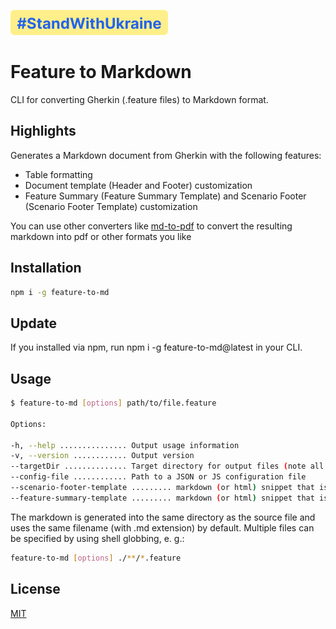 [![StandWithUkraine](https://raw.githubusercontent.com/vshymanskyy/StandWithUkraine/main/badges/StandWithUkraine.svg)](https://github.com/vshymanskyy/StandWithUkraine/blob/main/docs/README.md)

# Feature to Markdown

CLI for converting  Gherkin (.feature files) to Markdown format.

## Highlights

Generates a Markdown document from Gherkin with the following features:

- Table formatting
- Document template (Header and Footer) customization
- Feature Summary (Feature Summary Template) and Scenario Footer (Scenario Footer Template) customization

You can use other converters like [md-to-pdf](https://www.npmjs.com/package/md-to-pdf) to convert the resulting markdown into pdf or other formats you like  

## Installation

```sh
npm i -g feature-to-md
```

## Update

If you installed via npm, run npm i -g feature-to-md@latest in your CLI.

## Usage

```sh
$ feature-to-md [options] path/to/file.feature

Options:

-h, --help ............... Output usage information
-v, --version ............ Output version
--targetDir .............. Target directory for output files (note all files will be placed into the same directory  )
--config-file ............ Path to a JSON or JS configuration file
--scenario-footer-template ......... markdown (or html) snippet that is inserted after each scenario 
--feature-summary-template ......... markdown (or html) snippet that is appended to the feature abstract 
```

The markdown is generated into the same directory as the source file and uses the same filename (with .md extension) by default.
Multiple files can be specified by using shell globbing, e. g.:

```sh
feature-to-md [options] ./**/*.feature
```

## License

[MIT](/LICENSE)
